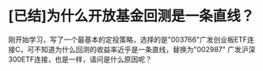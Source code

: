 # [已结]为什么开放基金回测是一条直线？

刚开始学习，写了一个最基本的定投策略，选择的是"003766"广发创业板ETF连接C，可不知道为什么回测的收益率近乎是一条直线，替换为"002987" 广发沪深300ETF连接，也是一样，请问是什么原因呢？